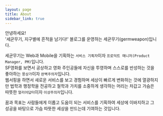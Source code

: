 ```yaml
---
layout: page
title: About
sidebar_link: true
---
```



안녕하세요!<br/>
'세균무기, 지구별에 흔적을 남기다!' 블로그를 운영하는 세균무기(germweapon)입니다.

세균무기는 Web과 Mobile을 기획하는 `서비스 기획자`이자 `프로덕트 매니저(Product Manager, PM)`입니다.<br/>
SF영화를 보면서 공상하고 영화 주인공들에 자신을 투영하며 스스로를 반성하는 것을 좋아하는 `몽상가`이자 `완벽주의자`입니다.<br/>
웹서핑을 하면서 새로운 서비스를 보고 경험하며 세상이 빠르게 변화하는 것에 열광하지만 법학과 행정학을 전공하고 철학과 가치를 소중하게 생각하는 머리는 차갑고 가슴은 따뜻한 `얼리어답터`이자 `이상주의자`입니다.

꿈과 목표는 사람들에게 이롭고 도움이 되는 서비스를 기획하여 세상에 이바지하고 그 성공을 바탕으로 가슴 따뜻한 세상을 만드는데 기여하는 것입니다.
